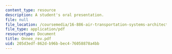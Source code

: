 ```yaml
---
content_type: resource
description: A student's oral presentation.
file: null
file_location: /coursemedia/16-886-air-transportation-systems-architecting-spring-2004/205d3edf862db96bbec476058878a4bb_Onnee_rev.pdf
file_type: application/pdf
resourcetype: Document
title: Onnee_rev.pdf
uid: 205d3edf-862d-b96b-bec4-76058878a4bb
---
```

